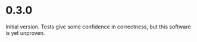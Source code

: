 # 0.3.0

Initial version. Tests give some confidence in correctness, but this software is yet unproven.
